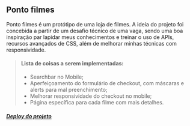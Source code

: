 ## Ponto filmes 

Ponto filmes é um protótipo de uma loja de filmes. A ideia do projeto foi concebida a partir de um desafio técnico de uma vaga, sendo uma boa inspiração par lapidar meus conhecimentos e treinar o uso de APIs, recursos avançados de CSS, além de melhorar minhas técnicas com responsividade.

> #### Lista de coisas a serem implementadas:
>
>- Searchbar no Mobile;
>- Aperfeiçoamento do formulário de checkout, com máscaras e alerts para mal preenchimento;
>- Melhorar responsividade do checkout no mobile;
>- Página específica para cada filme com mais detalhes.


##### [Deploy do projeto](https://pontofilmes.netlify.app/)
